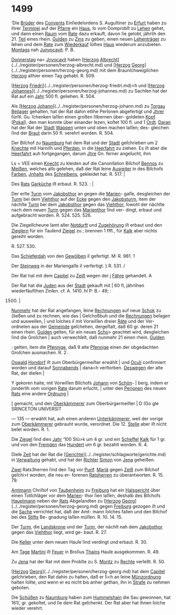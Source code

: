 # 1499

‘Die [Brüder](../../register/worte/brüder.md) des [Convents](../../register/worte/convents.md) Einſiedelordens S. Auguſtiner
zu [Erfurt](../../register/orte/erfurt.md) haben zu ihrer [Terminei](../../register/worte/terminei.md) auf der [Pfarre](../../register/worte/pfarre.md) ein
[Haus](../../register/worte/haus.md), ſo vom Domprobſt zu [Lehen](../../register/orte/lehen.md) gehet, und dann
einen [Raum](../../register/worte/raum.md) vom [Rate](../../register/worte/rate.md) dazu erkauft, davon ſie gelobt,
jährlih den 21. [Teil](../../register/worte/teil.md) eines rhein. [Gulden](../../register/worte/gulden.md) zu [Zins](../../register/orte/zins.md) zu
geben, einen neuen [Lehenträger](../../register/worte/lehenträger.md) zu ſehen und dem [Rate](../../register/worte/rate.md)
zum [Wiederkauf](../../register/worte/wiederkauf.md) ſolhes [Haus](../../register/worte/haus.md) wiederum anzubieten.
[Montags](../../register/worte/montags.md) nah [Junvocavit](../../register/worte/junvocavit.md). P. B.

[Donnerstag](../../register/worte/donnerstag.md) na< [Jnvocavit](../../register/worte/jnvocavit.md) haben [[Herzog](../../register/orte/herzog.md) [Albrecht](../../register/worte/albrecht.md)](../../register/personen/herzog-albrecht.md)
und [[Herzog](../../register/orte/herzog.md) [Georg](../../register/worte/georg.md)](../../register/personen/herzog-georg.md) mit dem Braunſchweigiſchen [Herzog](../../register/orte/herzog.md)
allhier einen Tag gehabt. R. 509.

[[Herzog](../../register/orte/herzog.md) [Friedri](../../register/worte/friedri.md)](../../register/personen/herzog-friedri.md)<h und [[Herzog](../../register/orte/herzog.md) [Johannes](../../register/worte/johannes.md)](../../register/personen/herzog-johannes.md) zu Sachſen
hat der Rat auf ein [Jahr](../../register/worte/jahr.md) 500 fl. geliehen. R. 504.

Als [[Herzog](../../register/orte/herzog.md) [Johann](../../register/worte/johann.md)](../../register/personen/herzog-johann.md) zu [Torgau](../../register/orte/torgau.md) [Beilager](../../register/worte/beilager.md) gehalten, hat
der Rat dahin etlihe Perſonen abgefertigt und [Jhrer](../../register/worte/jhrer.md)
fürſtl. Gu. ſchenken laſſen einen großen ſilbernen über-
goldeten [Kopf](../../register/worte/kopf.md) ([Pokal](../../register/worte/pokal.md)), den man konnte über einander
ſezen, koſtet 100 fl. und 1 [Ordt](../../register/worte/ordt.md). [Daran](../../register/worte/daran.md) hat der Rat
der [Stadt](../../register/worte/stadt.md) [Wappen](../../register/orte/wappen.md) unten und oben machen laſſen; des-
gleichen ſind der [Braut](../../register/worte/braut.md) darin 50 fl. verehrt worden.
R. 504.

Der Biſchof zu [Naumburg](../../register/orte/naumburg.md) hat dem Rat und der
[Stadt](../../register/worte/stadt.md) geſchrieben um 2 [Knechte](../../register/worte/knechte.md) mit Harniſh und [Pferden](../../register/worte/pferden.md),
in die [Heerfahrt](../../register/worte/heerfahrt.md) zu ziehen. Es iſt aber die [Heerfahrt](../../register/worte/heerfahrt.md)
auh fortgegangen, darum [Jhre](../../register/worte/jhre.md) Gn. ferner angeſucht, ihm


Ls = VEE
einen [Knecht](../../register/worte/knecht.md) zu kleiden auf die Canoniſation Biſchof
[Bennos](../../register/worte/bennos.md) zu [Meißen](../../register/orte/meißen.md), welches alſo geſehen, daß der Rat
ſeine [Ausreiter](../../register/worte/ausreiter.md) in des Biſchofs [Farben](../../register/worte/farben.md), [Jnhalts](../../register/worte/jnhalts.md) des
[Schreibens](../../register/worte/schreibens.md), gekleidet hat. R. 517. |

Des [Rats](../../register/worte/rats.md) [Garküche](../../register/worte/garküche.md) iſt erbaut. R. 523. : |

Der erſte [Turm](../../register/worte/turm.md) vom [Jakobsthor](../../register/worte/jakobsthor.md) an gegen die [Marien](../../register/worte/marien.md)-
gaſſe, desgleichen der [Turm](../../register/worte/turm.md) bei dem [Viehthor](../../register/worte/viehthor.md) auf der
[Ecke](../../register/worte/ecke.md) gegen den [Jakobsturm](../../register/worte/jakobsturm.md), item der nächſte [Turm](../../register/worte/turm.md) bei
dem [Jakobsthor](../../register/worte/jakobsthor.md) gegen das [Viehthor](../../register/worte/viehthor.md), ſowohl der nächſte
nach dem neuen [Turm](../../register/worte/turm.md) gegen das [Marienthor](../../register/worte/marienthor.md) ſind ver-
dingt, erbaut und aufgebracht worden. R. 524. 525. 526.

Die Ziegelſcheune ſamt aller [Notdurft](../../register/worte/notdurft.md) und [Zugehörung](../../register/worte/zugehörung.md)
iſt erbaut und den [Zieglern](../../register/worte/zieglern.md) für ein Tauſend [Ziegel](../../register/worte/ziegel.md) zu ;
brennen 1 fﬀl., für [Kalk](../../register/worte/kalk.md) aber nichts gereiht worden.

R. 527. 530.

Das [Schieferdah](../../register/worte/schieferdah.md) von den [Gewölben](../../register/worte/gewölben.md) iſ gefertigt. M:
R. 981. 1

Der [Steinweg](../../register/worte/steinweg.md) in der Mariengaſſe iſ verfertigt. }
R. 531. /

Der Rat hat mit dem [Capitel](../../register/worte/capitel.md) zu [Zeiß](../../register/orte/zeiß.md) wegen der j
[Fähre](../../register/worte/fähre.md) gehandelt. A

Der Rat hat die [Juden](../../register/worte/juden.md) aus der [Stadt](../../register/worte/stadt.md) gekauft mit |
60 fl, jährlihen wiederfäuflihen Zinſen. cf. A. 1410. hl
P: B.- 49; :

1500. |

[Nunmehr](../../register/worte/nunmehr.md) hat der Rat angefangen, ſeine [Rechnungen](../../register/worte/rechnungen.md)
auf neue [Schok](../../register/worte/schok.md) zu {ließen und zu rechnen, wie das |
Geſchoßbuh und die [Rechnungen](../../register/worte/rechnungen.md) beſagen und ausweiſen, |
und ſolches iſ mit Vorwiſſen dreier [Räte](../../register/worte/räte.md) und der Ver-
ordneten aus der [Gemeinde](../../register/worte/gemeinde.md) geſchehen, dergeſtalt, daß
60 gr. deren 21 einen rhein. [Gulden](../../register/worte/gulden.md) gelten, für ein
neues [Scho](../../register/worte/scho.md)> geachtet wird, desgleichen ſind die Groſchen |
auch verwechſelt, daß nunmehr 21 einen rhein. [Gulden](../../register/worte/gulden.md)

: gelten, item die [Pfennige](../../register/worte/pfennige.md), daß 9 alte [Pfennige](../../register/worte/pfennige.md) einen der
obgedachten Groſchen ausmachen. R. 2.

[Oswald](../../register/worte/oswald.md) [Hondorf](../../register/worte/hondorf.md) iſt zum Oberbürgermeiſter erwählt |
und [Oculi](../../register/worte/oculi.md) confirmiert worden und darauf [Sonnabends](../../register/worte/sonnabends.md) |
dana<h verſtorben. [Deswegen](../../register/worte/deswegen.md) der alte Rat, der dieſen |

Y gekoren haite, mit Vorwiſſen Biſchofs [Johann](../../register/worte/johann.md) von [Schön](../../register/worte/schön.md)- |
berg, indem er jonderlih vom vorigen [Rate](../../register/worte/rate.md) darum erſucht, |
unter den [Perjonen](../../register/worte/perjonen.md) des neuen [Rats](../../register/worte/rats.md) eine andere [Ordnung](../../register/worte/ordnung.md) |

[ gemacht, und den [Oberkämmerer](../../register/worte/oberkämmerer.md) zum Oberbürgermeiſter |
D (Go gle SRINCETON UNIVERSIT


— 135 —
erwählt hat, auh einen anderen [Unterkämmerer](../../register/worte/unterkämmerer.md), weil der
vorige zum [Oberkämmerer](../../register/worte/oberkämmerer.md) gebrauht wurde, verordnet.
Die 12. [Stelle](../../register/worte/stelle.md) aber iſt nicht beſet worden. R. 1.

Die [Ziegel](../../register/worte/ziegel.md) ſind dies [Jahr](../../register/worte/jahr.md) ‘100 Stü>k um 4 gr. und
ein [Scheffel](../../register/worte/scheffel.md) [Kalk](../../register/worte/kalk.md) für 1 gr. und von den [Fremden](../../register/worte/fremden.md) das
[Hundert](../../register/worte/hundert.md) um 6 gr. bezahlt worden. R. 4.

Dieſe [Zeit](../../register/worte/zeit.md) hat der Rat die [[Gerichte](../../register/worte/gerichte.md)](../../register/schlagworte/gerichte.md) in [Verwaltung](../../register/orte/verwaltung.md)
gehabt, und hat der [Richter](../../register/worte/richter.md) [Simon](../../register/worte/simon.md) von [Jena](../../register/orte/jena.md) geheißen.

[Zwei](../../register/worte/zwei.md) Rats3herren ſind den Tag vor [Purif](../../register/worte/purif.md). [Mariä](../../register/worte/mariä.md)
gegen [Zeiß](../../register/orte/zeiß.md) zum Biſchof geſchi>t worden, die neu er-
forenen [Ratsherren](../../register/worte/ratsherren.md) zu überantworten. R. 15. 79.

[Amtmann](../../register/worte/amtmann.md) Chriſtof von [Taubenheim](../../register/orte/taubenheim.md) zu [Freiburg](../../register/orte/freiburg.md) hat
ein [Halsgericht](../../register/worte/halsgericht.md) über einen Totſchläger vor dem [Marien](../../register/worte/marien.md)-
thor ſien laſſen, deshalb des Biſchofs [Hauptmann](../../register/worte/hauptmann.md) neben
der [Rats](../../register/worte/rats.md) Abgeſandten zu [[Herzog](../../register/orte/herzog.md) [Georg](../../register/worte/georg.md)](../../register/personen/herzog-georg.md) gegen [Freiburg](../../register/orte/freiburg.md)
gezogen iſt und die [Sache](../../register/worte/sache.md) verrichtet hat, daß der Amt-
mann ſolches fallen und den Biſchof bei des [Stifts](../../register/worte/stifts.md) Be-
gnadung laſſen müſſen. R. 10. 14. 15.

Der [Turm](../../register/worte/turm.md), die [Landskrone](../../register/worte/landskrone.md) und der [Turm](../../register/worte/turm.md), der nächſt
nah dem [Jakobsthor](../../register/worte/jakobsthor.md) gegen das [Viehthor](../../register/worte/viehthor.md) liegt, wird ge-
baut. R. 27.

Die [Keller](../../register/worte/keller.md) unter dem neuen Hauſe ſind verdingt und
erbaut. R. 30.

Am [Tage](../../register/worte/tage.md) [Martini](../../register/worte/martini.md) iſt [Feuer](../../register/worte/feuer.md) in Broſius [Thains](../../register/worte/thains.md) Hauſe
ausgekommen. R. 49.

Zu [Jena](../../register/orte/jena.md) hat der Rat mit dem Probſte zu S. [Moritz](../../register/worte/moritz.md)
zu [Rechte](../../register/orte/rechte.md) verſeßt. R. 50.

[[Herzog](../../register/orte/herzog.md) [Georg](../../register/worte/georg.md)](../../register/personen/herzog-georg.md) hat dem [Capitel](../../register/worte/capitel.md) geſchrieben, den Rat
dahin zu halten, daß er ſi<h an ſeine [Münzordnung](../../register/worte/münzordnung.md) halten
ſollte, und wenn er es nicht bis anher gethan, ihn in
[Strafe](../../register/orte/strafe.md) zu nehmen geboten.

Die [Schüßen](../../register/worte/schüßen.md) zu [Naumburg](../../register/orte/naumburg.md) haben zum [Hummelshain](../../register/worte/hummelshain.md)
die Sau gewonnen, hat 161/, gr. gekoſtet, und ſie dem
Rat geſchenkt. Der Rat aber hat ihnen ſolche wieder
verehrt.
